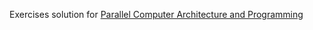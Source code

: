 Exercises solution for [Parallel Computer Architecture and Programming][parallel]

[parallel]: http://15418.courses.cs.cmu.edu/spring2015/
